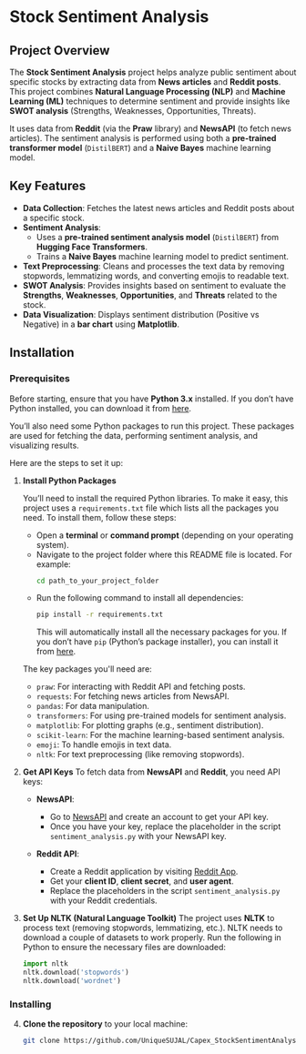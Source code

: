# Stock Sentiment Analysis

## Project Overview
The **Stock Sentiment Analysis** project helps analyze public sentiment about specific stocks by extracting data from **News articles** and **Reddit posts**. This project combines **Natural Language Processing (NLP)** and **Machine Learning (ML)** techniques to determine sentiment and provide insights like **SWOT analysis** (Strengths, Weaknesses, Opportunities, Threats).

It uses data from **Reddit** (via the **Praw** library) and **NewsAPI** (to fetch news articles). The sentiment analysis is performed using both a **pre-trained transformer model** (`DistilBERT`) and a **Naive Bayes** machine learning model.

## Key Features
- **Data Collection**: Fetches the latest news articles and Reddit posts about a specific stock.
- **Sentiment Analysis**: 
  - Uses a **pre-trained sentiment analysis model** (`DistilBERT`) from **Hugging Face Transformers**.
  - Trains a **Naive Bayes** machine learning model to predict sentiment.
- **Text Preprocessing**: Cleans and processes the text data by removing stopwords, lemmatizing words, and converting emojis to readable text.
- **SWOT Analysis**: Provides insights based on sentiment to evaluate the **Strengths**, **Weaknesses**, **Opportunities**, and **Threats** related to the stock.
- **Data Visualization**: Displays sentiment distribution (Positive vs Negative) in a **bar chart** using **Matplotlib**.

## Installation

### Prerequisites

Before starting, ensure that you have **Python 3.x** installed. If you don’t have Python installed, you can download it from [here](https://www.python.org/downloads/).

You’ll also need some Python packages to run this project. These packages are used for fetching the data, performing sentiment analysis, and visualizing results.

Here are the steps to set it up:

1. **Install Python Packages**
   
   You’ll need to install the required Python libraries. To make it easy, this project uses a `requirements.txt` file which lists all the packages you need. To install them, follow these steps:
   
   - Open a **terminal** or **command prompt** (depending on your operating system).
   - Navigate to the project folder where this README file is located. For example:
     ```bash
     cd path_to_your_project_folder
     ```
   - Run the following command to install all dependencies:
     ```bash
     pip install -r requirements.txt
     ```
     This will automatically install all the necessary packages for you. If you don’t have `pip` (Python’s package installer), you can install it from [here](https://pip.pypa.io/en/stable/installation/).

   The key packages you'll need are:
   - `praw`: For interacting with Reddit API and fetching posts.
   - `requests`: For fetching news articles from NewsAPI.
   - `pandas`: For data manipulation.
   - `transformers`: For using pre-trained models for sentiment analysis.
   - `matplotlib`: For plotting graphs (e.g., sentiment distribution).
   - `scikit-learn`: For the machine learning-based sentiment analysis.
   - `emoji`: To handle emojis in text data.
   - `nltk`: For text preprocessing (like removing stopwords).

2. **Get API Keys**
   To fetch data from **NewsAPI** and **Reddit**, you need API keys:
   
   - **NewsAPI**:
     - Go to [NewsAPI](https://newsapi.org/) and create an account to get your API key.
     - Once you have your key, replace the placeholder in the script `sentiment_analysis.py` with your NewsAPI key.
   
   - **Reddit API**:
     - Create a Reddit application by visiting [Reddit App](https://www.reddit.com/prefs/apps).
     - Get your **client ID**, **client secret**, and **user agent**.
     - Replace the placeholders in the script `sentiment_analysis.py` with your Reddit credentials.

3. **Set Up NLTK (Natural Language Toolkit)**
   The project uses **NLTK** to process text (removing stopwords, lemmatizing, etc.). NLTK needs to download a couple of datasets to work properly. Run the following in Python to ensure the necessary files are downloaded:
   
   ```python
   import nltk
   nltk.download('stopwords')
   nltk.download('wordnet')
### Installing
4. **Clone the repository** to your local machine:
   ```bash
   git clone https://github.com/UniqueSUJAL/Capex_StockSentimentAnalysis.git
